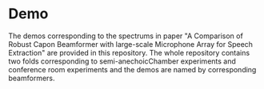 # Demo
The demos corresponding to the spectrums in paper "A Comparison of Robust Capon Beamformer with large-scale Microphone Array for Speech Extraction" are provided in 
this repository.  The whole repository contains two folds corresponding to semi-anechoicChamber experiments and conference room experiments and the demos are named 
by corresponding beamformers.
